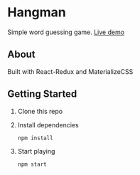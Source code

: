# Hangman

Simple word guessing game. [Live demo](https://upbeat-fermat-616da2.netlify.com/)

## About

Built with React-Redux and MaterializeCSS

## Getting Started

1. Clone this repo
2. Install dependencies

    ```
    npm install
    ```

3. Start playing

    ```
    npm start
    ```